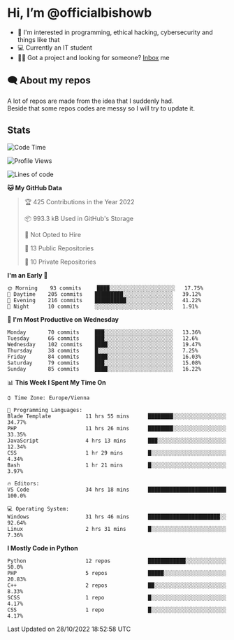 # Hi, I’m @officialbishowb

- 👀 I'm interested in programming, ethical hacking, cybersecurity and things like that
- 💻 Currently an IT student
- 👩‍💻 Got a project and looking for someone? [Inbox](https://t.me/officialbishowb) me

## 🗨 About my repos
<p>A lot of repos are made from the idea that I suddenly had.<br>
Beside that some repos codes are messy so I will try to update it.</p>

## Stats
<!--START_SECTION:waka-->
![Code Time](http://img.shields.io/badge/Code%20Time-334%20hrs%2041%20mins-blue)

![Profile Views](http://img.shields.io/badge/Profile%20Views-0-blue)

![Lines of code](https://img.shields.io/badge/From%20Hello%20World%20I%27ve%20Written--80%20Thousand%20lines%20of%20code-blue)

**🐱 My GitHub Data** 

> 🏆 425 Contributions in the Year 2022
 > 
> 📦 993.3 kB Used in GitHub's Storage 
 > 
> 🚫 Not Opted to Hire
 > 
> 📜 13 Public Repositories 
 > 
> 🔑 10 Private Repositories  
 > 
**I'm an Early 🐤** 

```text
🌞 Morning    93 commits     ████░░░░░░░░░░░░░░░░░░░░░   17.75% 
🌆 Daytime    205 commits    █████████░░░░░░░░░░░░░░░░   39.12% 
🌃 Evening    216 commits    ██████████░░░░░░░░░░░░░░░   41.22% 
🌙 Night      10 commits     ░░░░░░░░░░░░░░░░░░░░░░░░░   1.91%

```
📅 **I'm Most Productive on Wednesday** 

```text
Monday       70 commits     ███░░░░░░░░░░░░░░░░░░░░░░   13.36% 
Tuesday      66 commits     ███░░░░░░░░░░░░░░░░░░░░░░   12.6% 
Wednesday    102 commits    ████░░░░░░░░░░░░░░░░░░░░░   19.47% 
Thursday     38 commits     █░░░░░░░░░░░░░░░░░░░░░░░░   7.25% 
Friday       84 commits     ████░░░░░░░░░░░░░░░░░░░░░   16.03% 
Saturday     79 commits     ███░░░░░░░░░░░░░░░░░░░░░░   15.08% 
Sunday       85 commits     ████░░░░░░░░░░░░░░░░░░░░░   16.22%

```


📊 **This Week I Spent My Time On** 

```text
⌚︎ Time Zone: Europe/Vienna

💬 Programming Languages: 
Blade Template           11 hrs 55 mins      ████████░░░░░░░░░░░░░░░░░   34.77% 
PHP                      11 hrs 26 mins      ████████░░░░░░░░░░░░░░░░░   33.35% 
JavaScript               4 hrs 13 mins       ███░░░░░░░░░░░░░░░░░░░░░░   12.34% 
CSS                      1 hr 29 mins        █░░░░░░░░░░░░░░░░░░░░░░░░   4.34% 
Bash                     1 hr 21 mins        █░░░░░░░░░░░░░░░░░░░░░░░░   3.97%

🔥 Editors: 
VS Code                  34 hrs 18 mins      █████████████████████████   100.0%

💻 Operating System: 
Windows                  31 hrs 46 mins      ███████████████████████░░   92.64% 
Linux                    2 hrs 31 mins       █░░░░░░░░░░░░░░░░░░░░░░░░   7.36%

```

**I Mostly Code in Python** 

```text
Python                   12 repos            ████████████░░░░░░░░░░░░░   50.0% 
PHP                      5 repos             █████░░░░░░░░░░░░░░░░░░░░   20.83% 
C++                      2 repos             ██░░░░░░░░░░░░░░░░░░░░░░░   8.33% 
SCSS                     1 repo              █░░░░░░░░░░░░░░░░░░░░░░░░   4.17% 
CSS                      1 repo              █░░░░░░░░░░░░░░░░░░░░░░░░   4.17%

```



 Last Updated on 28/10/2022 18:52:58 UTC
<!--END_SECTION:waka-->
 

<!---
officialbishowb/officialbishowb is a ✨ special ✨ repository because its `README.md` (this file) appears on your GitHub profile.
You can click the Preview link to take a look at your changes.
--->
